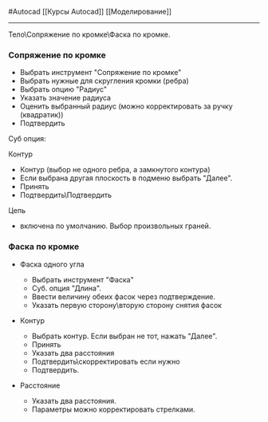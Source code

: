 #Autocad 
[[Курсы Autocad]]
[[Моделирование]]
___________
Тело\Сопряжение по кромке\Фаска по кромке.

### Сопряжение по кромке
- Выбрать инструмент "Сопряжение по кромке"
- Выбрать нужные для скругления кромки (ребра)
- Выбрать опцию "Радиус"
- Указать значение радиуса
- Оценить выбранный радиус (можно корректировать за ручку (квадратик))
- Подтвердить

Суб опция:

Контур
- Контур (выбор не одного ребра, а замкнутого контура)
- Если выбрана другая плоскость в подменю выбрать "Далее".
- Принять
- Подтвердить\Подтвердить

Цепь
- включена по умолчанию. Выбор произвольных граней.

### Фаска по кромке
- Фаска одного угла
	- Выбрать инструмент "Фаска"
	- Суб. опция "Длина".
	- Ввести величину обеих фасок через подтверждение.
	- Указать первую сторону\вторую сторону снятия фасок

- Контур
	- Выбрать контур. Если выбран не тот, нажать "Далее".
	- Принять
	- Указать два расстояния
	- Подтвердить\скорректировать если нужно
	- Подтвердить.
- Расстояние
	- Указать два расстояния.
	- Параметры можно корректировать стрелками.


